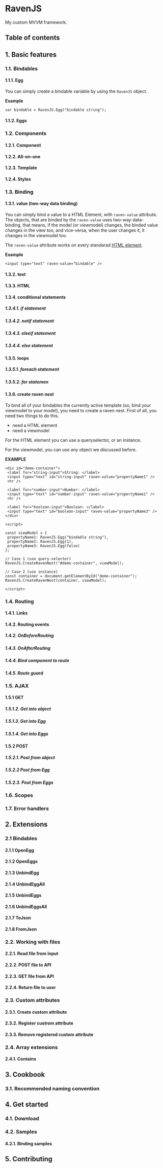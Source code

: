 
# RavenJS
 My custom MVVM framework.

## Table of contents


## 1. Basic features

### 1.1. Bindables
#### 1.1.1. Egg
You can simply create a bindable variable by using the `RavenJS` object.

**Example**

`var bindable = RavenJS.Egg("bindable string");`

#### 1.1.2. Eggs
### 1.2. Components
#### 1.2.1. Component
#### 1.2.2. All-on-one
#### 1.2.3. Template
#### 1.2.4. Styles
### 1.3. Binding
#### 1.3.1. value (two-way data binding)

You can simply bind a value to a HTML Element, with `raven-value` attribute. The objects, that are binded by the `raven-value` uses two-way-data-binding, that means, if the model (or viewmodel) changes, the binded value changes in the view too, and vice-versa, when the user changes it, it changes in the viewmodel too.

The `raven-value` attribute works on every standarad [HTML element](https://microsoft.github.io/PowerBI-JavaScript/interfaces/_node_modules_typedoc_node_modules_typescript_lib_lib_dom_d_.htmlelement.html).

**Example**

`<input type="text" raven-value="bindable" />`

#### 1.3.2. text
#### 1.3.3. HTML
#### 1.3.4. conditional statements
##### 1.3.4.1. if statement
##### 1.3.4.2. notif statement
##### 1.3.4.3. elseif statement
##### 1.3.4.4. else statement
#### 1.3.5. loops
##### 1.3.5.1. foreach statement
##### 1.3.5.2. for statemen
#### 1.3.6. create raven nest
To bind all of your bindables the currently active template (so, bind your viewmodel to your model), you need to create a raven nest.
First of all, you need two things to do this.
- need a HTML element
- need a viewmodel

For the HTML element you can use a queryselector, or an instance.

For the viewmodel, you can use any object we discussed before.

**EXAMPLE**

    <div id="demo-container">
     <label for="string-input">String: </label>
     <input type="text" id="string-input" raven-value="propertyName1" />
     <hr />
     
     <label for="number-input">Number: </label>
     <input type="text" id="number-input" raven-value="propertyName2" />
     <hr />
     
     <label for="boolean-input">Boolean: </label>
     <input type="text" id="boolean-input" raven-value="propertyName3" />
    </div>

    <script>
    
    const viewModel = {
     propertyName1: RavenJS.Egg("bindable string"),
     propertyName2: RavenJS.Egg(1),
     propertyName3: RavenJS.Egg(false)
    };
    
    // Case 1 (use query-selector)
    RavenJS.CreateRavenNest("#demo-container", viewModel);
    
    // Case 2 (use instance)
    const container = document.getElementById("demo-container");
    RavenJS.CreateRavenNest(container, viewModel);
    
    </script>


### 1.4. Routing
#### 1.4.1. Links
#### 1.4.2. Routing events
##### 1.4.2. OnBeforeRouting
##### 1.4.3. OnAfterRouting
##### 1.4.4. Bind component to route
##### 1.4.5. Route guard
### 1.5. AJAX
#### 1.5.1 GET
##### 1.5.1.2. Get into object
##### 1.5.1.3. Get into Egg
##### 1.5.1.4. Get into Eggs
#### 1.5.2 POST
##### 1.5.2.1. Post from object
##### 1.5.2.2 Post from Egg
##### 1.5.2.3. Post from Eggs
### 1.6. Scopes
### 1.7. Error handlers

## 2. Extensions
### 2.1 Bindables
#### 2.1.1 OpenEgg
#### 2.1.2 OpenEggs
#### 2.1.3 UnbindEgg
#### 2.1.4 UnbindEggAll
#### 2.1.5 UnbindEggs
#### 2.1.6 UnbindEggsAll
#### 2.1.7 ToJson
#### 2.1.8 FromJson
### 2.2. Working with files
#### 2.2.1. Read file from input
#### 2.2.2. POST file to API
#### 2.2.3. GET file from API
#### 2.2.4. Return file to user
### 2.3. Custom attributes
#### 2.3.1. Create custom attribute
#### 2.3.2. Register custrom attribute
#### 2.3.3. Remove registered custom attribute
### 2.4. Array extensions
#### 2.4.1. Contains

## 3. Cookbook
### 3.1. Recommended naming convention

## 4. Get started
### 4.1. Download
### 4.2. Samples
#### 4.2.1. Binding samples

## 5. Contributing
